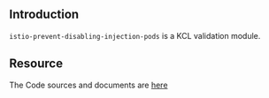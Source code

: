 ## Introduction

`istio-prevent-disabling-injection-pods` is a KCL validation module.

## Resource

The Code sources and documents are [here](https://github.com/kcl-lang/modules/tree/main/istio-prevent-disabling-injection-pods)
